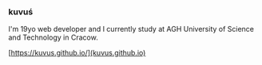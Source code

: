 ### kuvuś

I'm 19yo web developer and I currently study at AGH University of Science and Technology in Cracow.

[https://kuvus.github.io/](kuvus.github.io)
